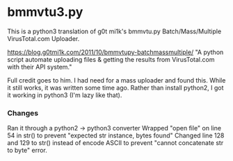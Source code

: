 # bmmvtu3.py

This is a python3 translation of g0t mi1k's bmmvtu.py Batch/Mass/Multiple VirusTotal.com Uploader.

https://blog.g0tmi1k.com/2011/10/bmmvtupy-batchmassmultiple/
"A python script automate uploading files & getting the results from VirusTotal.com with their API system."

Full credit goes to him. I had need for a mass uploader and found this. While it still works, it was written some time ago. Rather than install python2, I got it working in python3 (I'm lazy like that).

### Changes
Ran it through a python2 -> python3 converter
Wrapped "open file" on line 54 in str() to prevent "expected str instance, bytes found"
Changed line 128 and 129 to str() instead of encode ASCII to prevent "cannot concatenate str to byte" error.
